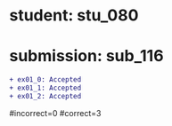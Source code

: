 # student: stu_080
# submission: sub_116

```diff
+ ex01_0: Accepted
+ ex01_1: Accepted
+ ex01_2: Accepted
```
#incorrect=0
#correct=3
